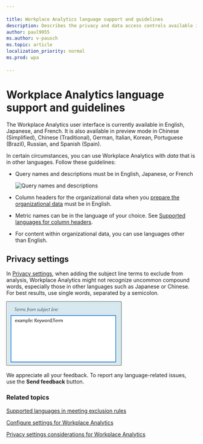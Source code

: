 ```yaml
---

title: Workplace Analytics language support and guidelines
description: Describes the privacy and data access controls available in Workplace Analytics 
author: paul9955
ms.author: v-pausch
ms.topic: article
localization_priority: normal 
ms.prod: wpa

---
```


# Workplace Analytics language support and guidelines

The Workplace Analytics user interface is currently available in English, Japanese, and French. It is also available in preview mode in Chinese (Simplified), Chinese (Traditional), German, Italian, Korean, Portuguese (Brazil), Russian, and Spanish (Spain).

In certain circumstances, you can use Workplace Analytics with _data_ that is in other languages. Follow these guidelines:

* Query names and descriptions must be in English, Japanese, or French

   ![Query names and descriptions](../Images/WpA/Overview/query-name-description.png)

* Column headers for the organizational data when you [prepare the organizational data](../Setup/Prepare-organizational-data.md) must be in English.

* Metric names can be in the language of your choice. See [Supported languages for column headers](../use/view-download-and-export-query-results.md?branch=pas-pd-other-char-sets#supported-languages-for-column-headers). 

* For content within organizational data, you can use languages other than English.

## Privacy settings

In [Privacy settings](../use/settings.md#privacy-settings), when adding the subject line terms to exclude from analysis, Workplace Analytics might not recognize uncommon compound words, especially those in other languages such as Japanese or Chinese. For best results, use single words, separated by a semicolon.

![Exclude terms from subject line](../Images/WpA/Overview/exclude-terms-from-subject-line.png)

We appreciate all your feedback. To report any language-related issues, use the **Send feedback** button.

### Related topics

[Supported languages in meeting exclusion rules](../tutorials/meeting-exclusion-concept.md#supported-languages)

[Configure settings for Workplace Analytics](../use/settings.md)

[Privacy settings considerations for Workplace Analytics](../Privacy/privacy-considerations.md)
